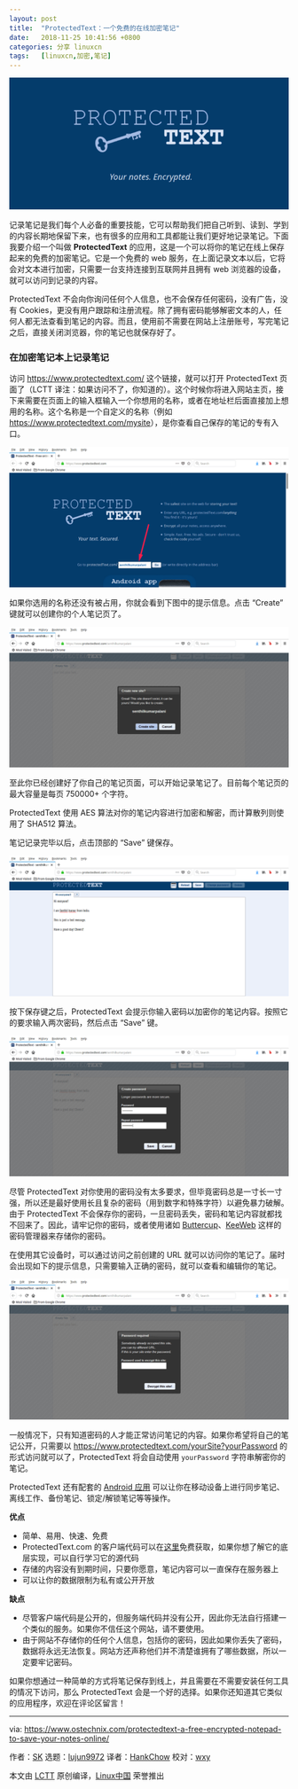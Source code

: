 ```yaml
---
layout: post
title:	"ProtectedText：一个免费的在线加密笔记"
date:	2018-11-25 10:41:56 +0800 
categories:	分享 linuxcn 
tags:	[linuxcn,加密,笔记]
---
```



![](/Asserts/Images/album/201811/25/104158u36ttzjkupt3tb5b.png)


记录笔记是我们每个人必备的重要技能，它可以帮助我们把自己听到、读到、学到的内容长期地保留下来，也有很多的应用和工具都能让我们更好地记录笔记。下面我要介绍一个叫做 **ProtectedText** 的应用，这是一个可以将你的笔记在线上保存起来的免费的加密笔记。它是一个免费的 web 服务，在上面记录文本以后，它将会对文本进行加密，只需要一台支持连接到互联网并且拥有 web 浏览器的设备，就可以访问到记录的内容。


ProtectedText 不会向你询问任何个人信息，也不会保存任何密码，没有广告，没有 Cookies，更没有用户跟踪和注册流程。除了拥有密码能够解密文本的人，任何人都无法查看到笔记的内容。而且，使用前不需要在网站上注册账号，写完笔记之后，直接关闭浏览器，你的笔记也就保存好了。


### 在加密笔记本上记录笔记


访问 <https://www.protectedtext.com/> 这个链接，就可以打开 ProtectedText 页面了（LCTT 译注：如果访问不了，你知道的）。这个时候你将进入网站主页，接下来需要在页面上的输入框输入一个你想用的名称，或者在地址栏后面直接加上想用的名称。这个名称是一个自定义的名称（例如 <https://www.protectedtext.com/mysite>），是你查看自己保存的笔记的专有入口。


![](/Asserts/Images/album/201811/25/104159sjpnwdh0dzp1jzpj.png)


如果你选用的名称还没有被占用，你就会看到下图中的提示信息。点击 “Create” 键就可以创建你的个人笔记页了。


![](/Asserts/Images/album/201811/25/104200mpuds0dawau1yaxb.png)


至此你已经创建好了你自己的笔记页面，可以开始记录笔记了。目前每个笔记页的最大容量是每页 750000+ 个字符。


ProtectedText 使用 AES 算法对你的笔记内容进行加密和解密，而计算散列则使用了 SHA512 算法。


笔记记录完毕以后，点击顶部的 “Save” 键保存。


![](/Asserts/Images/album/201811/25/104201kbw09000abk0tu0l.png)


按下保存键之后，ProtectedText 会提示你输入密码以加密你的笔记内容。按照它的要求输入两次密码，然后点击 “Save” 键。


![](/Asserts/Images/album/201811/25/104202i08klz0gaat49hkz.png)


尽管 ProtectedText 对你使用的密码没有太多要求，但毕竟密码总是一寸长一寸强，所以还是最好使用长且复杂的密码（用到数字和特殊字符）以避免暴力破解。由于 ProtectedText 不会保存你的密码，一旦密码丢失，密码和笔记内容就都找不回来了。因此，请牢记你的密码，或者使用诸如 [Buttercup](https://www.ostechnix.com/buttercup-a-free-secure-and-cross-platform-password-manager/)、[KeeWeb](https://www.ostechnix.com/keeweb-an-open-source-cross-platform-password-manager/) 这样的密码管理器来存储你的密码。


在使用其它设备时，可以通过访问之前创建的 URL 就可以访问你的笔记了。届时会出现如下的提示信息，只需要输入正确的密码，就可以查看和编辑你的笔记。


![](/Asserts/Images/album/201811/25/104203vg8znjlgay88owwd.png)


一般情况下，只有知道密码的人才能正常访问笔记的内容。如果你希望将自己的笔记公开，只需要以 <https://www.protectedtext.com/yourSite?yourPassword> 的形式访问就可以了，ProtectedText 将会自动使用 `yourPassword` 字符串解密你的笔记。


ProtectedText 还有配套的 [Android 应用](https://play.google.com/store/apps/details?id=com.protectedtext.android) 可以让你在移动设备上进行同步笔记、离线工作、备份笔记、锁定/解锁笔记等等操作。


**优点**


* 简单、易用、快速、免费
* ProtectedText.com 的客户端代码可以在[这里](https://www.protectedtext.com/js/main.js)免费获取，如果你想了解它的底层实现，可以自行学习它的源代码
* 存储的内容没有到期时间，只要你愿意，笔记内容可以一直保存在服务器上
* 可以让你的数据限制为私有或公开开放


**缺点**


* 尽管客户端代码是公开的，但服务端代码并没有公开，因此你无法自行搭建一个类似的服务。如果你不信任这个网站，请不要使用。
* 由于网站不存储你的任何个人信息，包括你的密码，因此如果你丢失了密码，数据将永远无法恢复。网站方还声称他们并不清楚谁拥有了哪些数据，所以一定要牢记密码。


如果你想通过一种简单的方式将笔记保存到线上，并且需要在不需要安装任何工具的情况下访问，那么 ProtectedText 会是一个好的选择。如果你还知道其它类似的应用程序，欢迎在评论区留言！




---


via: <https://www.ostechnix.com/protectedtext-a-free-encrypted-notepad-to-save-your-notes-online/>


作者：[SK](https://www.ostechnix.com/author/sk/) 选题：[lujun9972](https://github.com/lujun9972) 译者：[HankChow](https://github.com/HankChow) 校对：[wxy](https://github.com/wxy)


本文由 [LCTT](https://github.com/LCTT/TranslateProject) 原创编译，[Linux中国](https://linux.cn/) 荣誉推出
